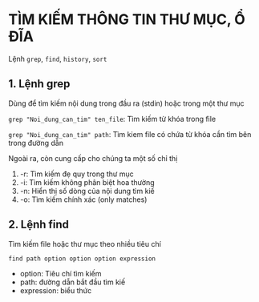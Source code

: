 # TÌM KIẾM THÔNG TIN THƯ MỤC, Ổ ĐĨA  
Lệnh `grep`, `find`, `history`, `sort`
## 1. Lệnh grep 
Dùng để tìm kiếm nội dung trong đầu ra (stdin) hoặc trong một thư mục 

`grep "Noi_dung_can_tim" ten_file`: Tìm kiếm từ khóa trong file 

`grep "Noi_dung_can_tim" path`: Tìm kiem file có chứa từ khóa cần tìm bên trong đường dẫn 

Ngoài ra, còn cung cấp cho chúng ta một số chỉ thị 
1. -r: Tìm kiếm đẹ quy trong thư mục 
2. -i: Tìm kiếm không phân biệt hoa thường 
3. -n: Hiển thị số dòng của nội dung tìm kiế 
4. -o: Tìm kiếm chính xác (only matches)  
## 2. Lệnh find 
Tìm kiếm file hoặc thư mục theo nhiều tiêu chí 

`find path option option option expression`
- option: Tiêu chí tìm kiếm 
- path: đường dẫn bắt đầu tìm kiế 
- expression: biểu thức 